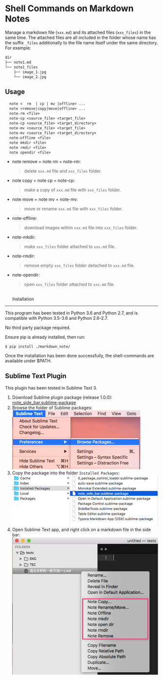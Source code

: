 Shell Commands on Markdown Notes
================================

Manage a markdown file (`xxx.md`) and its attached files (`xxx_files`) in the same time.
The attached files are all included in the folder whose name has the suffix `_files` additionally to the file name itself under the same directory. For example:
```
dir
├── note1.md
└── note1_files
    ├── image_1.jpg
    └── image_2.jpg
```

Usage
-----
```
  note <  rm  | cp | mv |offline> ...
  note <remove|copy|move|offline> ...
  note-rm <file>
  note-cp <source_file> <target_file>
  note-cp <source_file> <target_directory>
  note-mv <source_file> <target_file>
  note-mv <source_file> <target_directory>
  note-offline <file>
  note mkdir <file>
  note rmdir <file>
  note opendir <file>
```

* note remove  = note rm =  note-rm:  

  > delete `xxx.md` file and `xxx_files` folder.

* note copy    = note cp =  note-cp:  

  > make a copy of `xxx.md` file with `xxx_files` folder.

* note move    = note mv =  note-mv:  

  > move or rename `xxx.md` file with `xxx_files` folder.

* note-offline:  

  > download images within `xxx.md` file into `xxx_files` folder.

* note-mkdir:  

  > make `xxx_files` folder attached to `xxx.md` file.

* note-rmdir:  

  > remove empty `xxx_files` folder detached to `xxx.md` file.

* note-opendir:  

  > open `xxx_files` folder attached to `xxx.md` file.  

  ​       
Installation
------------

This program has been tested in Python 3.6 and Python 2.7, and is compatible with Python 3.5-3.6 and Python 2.6-2.7.

No third party package required.

Ensure pip is already installed, then run: 

```shell
$ pip install ./markdown_note/
```

Once the installation has been done successfully, the shell-commands are available under $PATH.

Sublime Text Plugin
-------------------

This plugin has been tested in Sublime Text 3. 

1. Download Sublime plugin package (release 1.0.0):  [note_side_bar.sublime-package](docs/note_side_bar.sublime-package) 
2. Browse the folder of Sublime packages:  
   ![sublime_packages_browse](docs/sublime_packages_browse.png)
3. Copy the package into the folder `Installed Packages`:  
   ![sublime_packages_installed](docs/sublime_packages_installed.png)
4. Open Sublime Text app, and right click on a markdown file in the side bar:  
   ![sublime_plugin_screenshot](docs/sublime_plugin_screenshot.png)